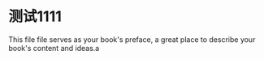 # 测试1111

This file file serves as your book's preface, a great place to describe your book's content and ideas.a

